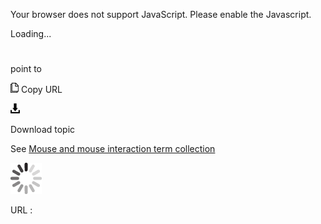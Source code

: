 Your browser does not support JavaScript. Please enable the Javascript.

Loading...

# 

point to

![Copy URL](point-to_files/Copy.png)
Copy URL

![Download](point-to_files/Download.png)

Download topic

See [Mouse and mouse interaction term collection](https://worldready.cloudapp.net/Styleguide/Read?id=2700&topicid=29013)

![In progress](point-to_files/activity-large.gif)

URL :
